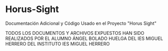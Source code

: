 # Horus-Sight
Documentación Adicional y Código Usado en el Proyecto "Horus Sight"

TODOS LOS DOCUMENTOS Y ARCHIVOS EXPUESTOS HAN SIDO REALIZADOS POR EL ALUMNO ÁNGEL BOLADO HUELGA DEL IES MIGUEL HERRERO DEL INSTITUTO IES MIGUEL HERRERO
